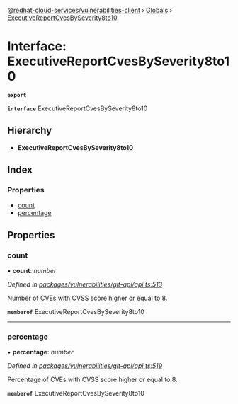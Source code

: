 [@redhat-cloud-services/vulnerabilities-client](../README.md) › [Globals](../globals.md) › [ExecutiveReportCvesBySeverity8to10](executivereportcvesbyseverity8to10.md)

# Interface: ExecutiveReportCvesBySeverity8to10

**`export`** 

**`interface`** ExecutiveReportCvesBySeverity8to10

## Hierarchy

* **ExecutiveReportCvesBySeverity8to10**

## Index

### Properties

* [count](executivereportcvesbyseverity8to10.md#count)
* [percentage](executivereportcvesbyseverity8to10.md#percentage)

## Properties

###  count

• **count**: *number*

*Defined in [packages/vulnerabilities/git-api/api.ts:513](https://github.com/RedHatInsights/javascript-clients/blob/master/packages/vulnerabilities/git-api/api.ts#L513)*

Number of CVEs with CVSS score higher or equal to 8.

**`memberof`** ExecutiveReportCvesBySeverity8to10

___

###  percentage

• **percentage**: *number*

*Defined in [packages/vulnerabilities/git-api/api.ts:519](https://github.com/RedHatInsights/javascript-clients/blob/master/packages/vulnerabilities/git-api/api.ts#L519)*

Percentage of CVEs with CVSS score higher or equal to 8.

**`memberof`** ExecutiveReportCvesBySeverity8to10
